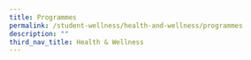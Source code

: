 ```yaml
---
title: Programmes
permalink: /student-wellness/health-and-wellness/programmes
description: ""
third_nav_title: Health & Wellness
---
```

